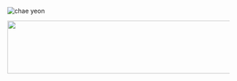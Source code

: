 
![chae yeon](https://github.com/user-attachments/assets/418037e6-a100-4a89-bf93-9f7eaa51b9f7)


<a href="https://www.gitanimals.org/en_US?utm_medium=image&utm_source=dkssud-dus&utm_content=line">
  <img
    src="https://render.gitanimals.org/lines/dkssud-dus?pet-id=737165150863023595"
    width="600"
    height="120"
  />
</a>
